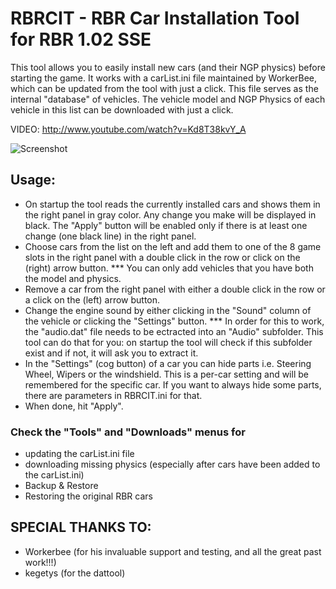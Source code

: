 RBRCIT - RBR Car Installation Tool for RBR 1.02 SSE
===================================================================

This tool allows you to easily install new cars (and their NGP physics)
before starting the game. It works with a carList.ini file maintained 
by WorkerBee, which can be updated from the tool with just a click.
This file serves as the internal "database" of vehicles.
The vehicle model and NGP Physics of each vehicle in this list 
can be downloaded with just a click.

VIDEO: http://www.youtube.com/watch?v=Kd8T38kvY_A

![Screenshot](https://rawgit.com/zissakos/RBRCIT/master/rbrcit.png)


## Usage:
- On startup the tool reads the currently installed cars and 
  shows them in the right panel in gray color. Any change you make 
  will be displayed in black. The "Apply" button will be enabled only 
  if there is at least one change (one black line) in the right panel.
- Choose cars from the list on the left and add them to one of the 
  8 game slots in the right panel with a double click in the row or 
  click on the (right) arrow button.
  *** You can only add vehicles that you have both the model and physics.
- Remove a car from the right panel with either a double click in 
  the row or a click on the (left) arrow button.
- Change the engine sound by either clicking in the "Sound" column of 
  the vehicle or clicking the "Settings" button.
  *** In order for this to work, the "audio.dat" file needs to be 
  ectracted into an "Audio" subfolder. This tool can do that 
  for you: on startup the tool will check if this subfolder exist and 
  if not, it will ask you to extract it.
- In the "Settings" (cog button) of a car you can hide parts 
  i.e. Steering Wheel, Wipers or the windshield. This is a per-car 
  setting and will be remembered for the specific car. If you want to 
  always hide some parts, there are parameters in RBRCIT.ini for that.
- When done, hit "Apply".

### Check the "Tools" and "Downloads" menus for 
 - updating the carList.ini file
 - downloading missing physics (especially after cars have been 
   added to the carList.ini)
 - Backup & Restore
 - Restoring the original RBR cars

 
## SPECIAL THANKS TO:
 - Workerbee (for his invaluable support and testing, and all the great past work!!!)
 - kegetys (for the dattool)
